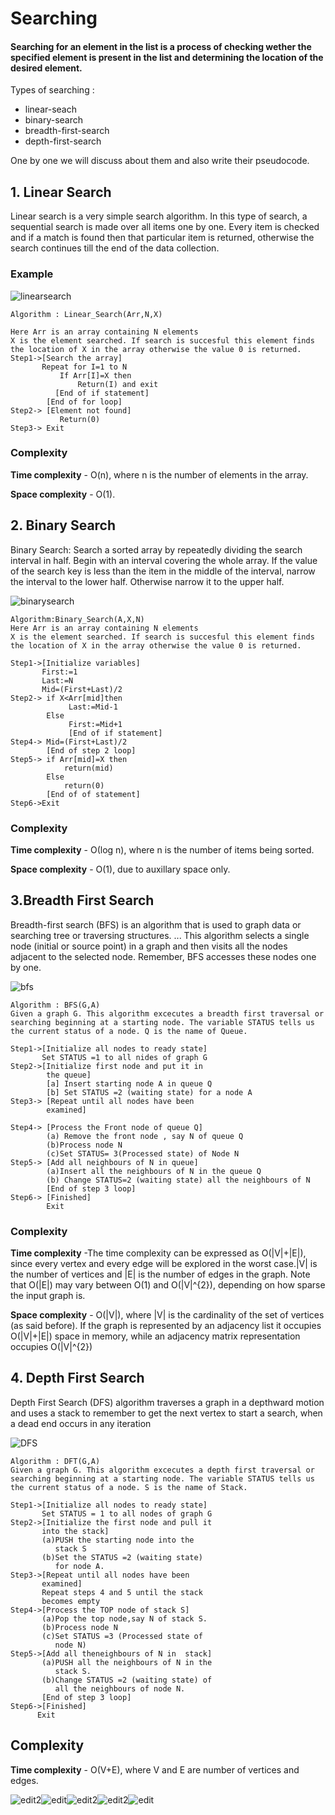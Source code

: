 # Searching
#### Searching for an element in the list is a process of checking wether the specified element is present in the list and determining the location of the desired element.

Types of searching :

* linear-seach
* binary-search
* breadth-first-search
* depth-first-search

One by one we will discuss about them and also write their pseudocode.

## 1. Linear Search

Linear search is a very simple search algorithm. In this type of search, a sequential search is made over all items one by one. Every item is checked and if a match is found then that particular item is returned, otherwise the search continues till the end of the data collection.

### Example
![linearsearch](https://www.tutorialspoint.com/data_structures_algorithms/images/linear_search.gif)


    Algorithm : Linear_Search(Arr,N,X)

    Here Arr is an array containing N elements
    X is the element searched. If search is succesful this element finds the location of X in the array otherwise the value 0 is returned.
    Step1->[Search the array]
           Repeat for I=1 to N
               If Arr[I]=X then
                   Return(I) and exit
              [End of if statement]
            [End of for loop]
    Step2-> [Element not found]
               Return(0)
    Step3-> Exit          

### Complexity
**Time complexity** - O(n), where n is the number of elements in the array.

**Space complexity** - O(1). 


## 2. Binary Search

Binary Search: Search a sorted array by repeatedly dividing the search interval in half. Begin with an interval covering the whole array. If the value of the search key is less than the item in the middle of the interval, narrow the interval to the lower half. Otherwise narrow it to the upper half.

![binarysearch](https://www.geeksforgeeks.org/wp-content/uploads/Binary-Search.png)

    Algorithm:Binary_Search(A,X,N)
    Here Arr is an array containing N elements
    X is the element searched. If search is succesful this element finds the location of X in the array otherwise the value 0 is returned.

    Step1->[Initialize variables]
           First:=1
           Last:=N
           Mid=(First+Last)/2
    Step2-> if X<Arr[mid]then
                 Last:=Mid-1
            Else
                 First:=Mid+1
                 [End of if statement]
    Step4-> Mid=(First+Last)/2
            [End of step 2 loop]          
    Step5-> if Arr[mid]=X then
                return(mid)
            Else
                return(0)
            [End of of statement]
    Step6->Exit                

### Complexity
**Time complexity** - О(log n), where n is the number of items being sorted.

**Space complexity** - O(1), due to auxillary space only.

## 3.Breadth First Search
Breadth-first search (BFS) is an algorithm that is used to graph data or searching tree or traversing structures. ... This algorithm selects a single node (initial or source point) in a graph and then visits all the nodes adjacent to the selected node. Remember, BFS accesses these nodes one by one.

![bfs](https://i1.wp.com/algorithms.tutorialhorizon.com/files/2015/05/Graph-BFS.gif)

    Algorithm : BFS(G,A)
    Given a graph G. This algorithm excecutes a breadth first traversal or searching beginning at a starting node. The variable STATUS tells us the current status of a node. Q is the name of Queue.

    Step1->[Initialize all nodes to ready state]
           Set STATUS =1 to all nides of graph G
    Step2->[Initialize first node and put it in
            the queue]
            [a] Insert starting node A in queue Q
            [b] Set STATUS =2 (waiting state) for a node A
    Step3-> [Repeat until all nodes have been
            examined]

    Step4-> [Process the Front node of queue Q]
            (a) Remove the front node , say N of queue Q
            (b)Process node N
            (c)Set STATUS= 3(Processed state) of Node N
    Step5-> [Add all neighbours of N in queue]
            (a)Insert all the neighbours of N in the queue Q
            (b) Change STATUS=2 (waiting state) all the neighbours of N
            [End of step 3 loop]
    Step6-> [Finished]
            Exit                    

### Complexity
**Time complexity** -The time complexity can be expressed as O(|V|+|E|), since every vertex and every edge will be explored in the worst case.|V| is the number of vertices and |E| is the number of edges in the graph. Note that O(|E|) may vary between O(1) and O(|V|^{2}), depending on how sparse the input graph is.

**Space complexity** - O(|V|), where |V| is the cardinality of the set of vertices (as said before). If the graph is represented by an adjacency list it occupies O(|V|+|E|) space in memory, while an adjacency matrix representation occupies O(|V|^{2})            

## 4. Depth First Search
Depth First Search (DFS) algorithm traverses a graph in a depthward motion and uses a stack to remember to get the next vertex to start a search, when a dead end occurs in any iteration

![DFS](https://www.codesdope.com/staticroot/images/algorithm/dfs.gif)

    Algorithm : DFT(G,A)
    Given a graph G. This algorithm excecutes a depth first traversal or searching beginning at a starting node. The variable STATUS tells us the current status of a node. S is the name of Stack.
    
    Step1->[Initialize all nodes to ready state]
           Set STATUS = 1 to all nodes of graph G
    Step2->[Initialize the first node and pull it 
           into the stack]
           (a)PUSH the starting node into the  
              stack S
           (b)Set the STATUS =2 (waiting state)
              for node A.
    Step3->[Repeat until all nodes have been
           examined]
           Repeat steps 4 and 5 until the stack 
           becomes empty
    Step4->[Process the TOP node of stack S]
           (a)Pop the top node,say N of stack S.
           (b)Process node N
           (c)Set STATUS =3 (Processed state of
              node N)
    Step5->[Add all theneighbours of N in  stack]
           (a)PUSH all the neighbours of N in the
              stack S.
           (b)Change STATUS =2 (waiting state) of 
              all the neighbours of node N.
           [End of step 3 loop]
    Step6->[Finished]
          Exit


## Complexity
**Time complexity** - O(V+E), where V and E are number of vertices and edges.
                   
![edit2](https://img.shields.io/static/v1?label=topic&message=Algoritm&color=orange)![edit](https://img.shields.io/github/languages/top/vaibhavpratapsingh22/Courses)![edit2](https://img.shields.io/static/v1?label=madeby&message=Vaibhav&color=<COLOR>)![edit2](https://img.shields.io/static/v1?label=reviewer&message=Udey&color=<COLOR>)![edit](https://img.shields.io/static/v1?label=PRs&message=Welcome&color=<COLOR>)